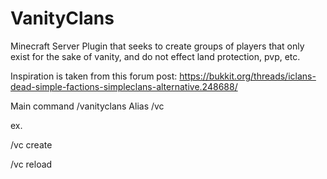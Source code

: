 # VanityClans

Minecraft Server Plugin that seeks to create groups of players that only exist for the sake of vanity, and do not effect land protection, pvp, etc.

Inspiration is taken from this forum post:
https://bukkit.org/threads/iclans-dead-simple-factions-simpleclans-alternative.248688/

Main command /vanityclans
Alias /vc

ex.

/vc create

/vc reload

